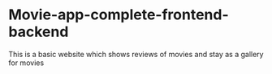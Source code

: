 # Movie-app-complete-frontend-backend
This is a basic website which shows reviews of movies and stay as a gallery for movies
